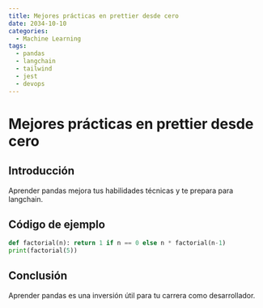 ```yaml
---
title: Mejores prácticas en prettier desde cero
date: 2034-10-10
categories:
  - Machine Learning
tags:
  - pandas
  - langchain
  - tailwind
  - jest
  - devops
---
```


# Mejores prácticas en prettier desde cero

## Introducción

Aprender pandas mejora tus habilidades técnicas y te prepara para langchain.

## Código de ejemplo

```python
def factorial(n): return 1 if n == 0 else n * factorial(n-1)
print(factorial(5))
```

## Conclusión

Aprender pandas es una inversión útil para tu carrera como desarrollador.